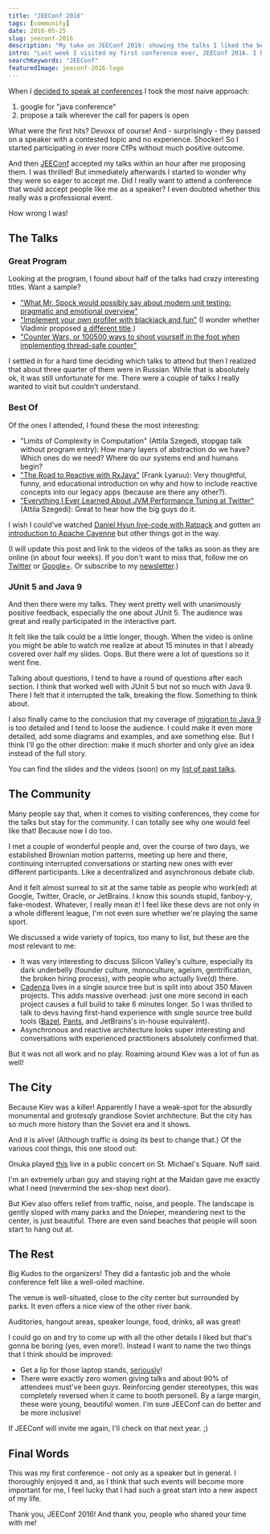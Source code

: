 ```yaml
---
title: "JEEConf 2016"
tags: [community]
date: 2016-05-25
slug: jeeconf-2016
description: "My take on JEEConf 2016: showing the talks I liked the best, raving about the community, romanticizing Kiev, and giving some feedback. Summary: awesome!"
intro: "Last week I visited my first conference ever, JEEConf 2016. I had no particular expectations but it turned out to be a blast!"
searchKeywords: "JEEConf"
featuredImage: jeeconf-2016-logo
---
```


When I [decided to speak at conferences](hello-2016) I took the most naive approach:

1. google for "java conference"
2. propose a talk wherever the call for papers is open

What were the first hits?
Devoxx of course!
And - surprisingly - they passed on a speaker with a contested topic and no experience.
Shocker!
So I started participating in ever more CfPs without much positive outcome.

And then [JEEConf](http://jeeconf.com/) accepted my talks within an hour after me proposing them.
I was thrilled!
But immediately afterwards I started to wonder why they were so eager to accept me.
Did I really want to attend a conference that would accept people like me as a speaker?
I even doubted whether this really was a professional event.

How wrong I was!

## The Talks

### Great Program

Looking at the program, I found about half of the talks had crazy interesting titles.
Want a sample?

-   ["What Mr.
Spock would possibly say about modern unit testing: pragmatic and emotional overview"](http://jeeconf.com/program/what-mr-spock-would-possibly-say-about-modern-unit-testing-pragmatic-and-emotional-overview/)
-   ["Implement your own profiler with blackjack and fun"](http://jeeconf.com/program/implement-your-own-profiler-with-blackjack-and-fun/) (I wonder whether Vladimir proposed [a different title](https://www.youtube.com/watch?v=BGi6Q1pNbS0).)
-   ["Counter Wars, or 100500 ways to shoot yourself in the foot when implementing thread-safe counter"](http://jeeconf.com/program/counter-wars-or-100500-ways-to-shoot-yourself-in-the-foot-when-implementing-thread-safe-counter/)

I settled in for a hard time deciding which talks to attend but then I realized that about three quarter of them were in Russian.
While that is absolutely ok, it was still unfortunate for me.
There were a couple of talks I really wanted to visit but couldn't understand.

### Best Of

Of the ones I attended, I found these the most interesting:

-   "Limits of Complexity in Computation" (Attila Szegedi, stopgap talk without program entry): How many layers of abstraction do we have?
Which ones do we need?
Where do our systems end and humans begin?
-   ["The Road to Reactive with RxJava"](http://jeeconf.com/program/the-road-to-reactive-with-rxjava/) (Frank Lyaruu): Very thoughtful, funny, and educational introduction on why and how to include reactive concepts into our legacy apps (because are there any other?).
-   ["Everything I Ever Learned About JVM Performance Tuning at Twitter"](http://jeeconf.com/program/everything-i-ever-learned-about-jvm-performance-tuning-at-twitter/) (Attila Szegedi): Great to hear how the big guys do it.

I wish I could've watched [Daniel Hyun live-code with Ratpack](http://jeeconf.com/program/rapid-java-web-development-with-ratpack/) and gotten an [introduction to Apache Cayenne](http://jeeconf.com/program/apache-cayenne-a-java-orm-alternative/) but other things got in the way.

(I will update this post and link to the videos of the talks as soon as they are online (in about four weeks).
If you don't want to miss that, follow me on [Twitter](https://twitter.com/nipafx) or [Google+](https://google.com/+NicolaiParlog).
Or subscribe to my [newsletter](http://localhost/codefx/newsletter/).)

### JUnit 5 and Java 9

And then there were my talks.
They went pretty well with unanimously positive feedback, especially the one about JUnit 5.
The audience was great and really participated in the interactive part.

It felt like the talk could be a little longer, though.
When the video is online you might be able to watch me realize at about 15 minutes in that I already covered over half my slides.
Oops.
But there were a lot of questions so it went fine.

Talking about questions, I tend to have a round of questions after each section.
I think that worked well with JUnit 5 but not so much with Java 9.
There I felt that it interrupted the talk, breaking the flow.
Something to think about.

I also finally came to the conclusion that my coverage of [migration to Java 9](https://slides.nipafx.dev/jpms/2016-05-20-JEEConf/#/_migration) is too detailed and I tend to loose the audience.
I could make it even more detailed, add some diagrams and examples, and axe something else.
But I think I'll go the other direction: make it much shorter and only give an idea instead of the full story.

You can find the slides and the videos (soon) on my [list of past talks](http://blog.codefx.org/past-talks/).

## The Community

Many people say that, when it comes to visiting conferences, they come for the talks but stay for the community.
I can totally see why one would feel like that!
Because now I do too.

I met a couple of wonderful people and, over the course of two days, we established Brownian motion patterns, meeting up here and there, continuing interrupted conversations or starting new ones with ever different participants.
Like a decentralized and asynchronous debate club.

And it felt almost surreal to sit at the same table as people who work(ed) at Google, Twitter, Oracle, or JetBrains.
I know this sounds stupid, fanboy-y, fake-modest.
Whatever, I really mean it!
I feel like these devs are not only in a whole different league, I'm not even sure whether we're playing the same sport.

We discussed a wide variety of topics, too many to list, but these are the most relevant to me:

-   It was very interesting to discuss Silicon Valley's culture, especially its dark underbelly (founder culture, monoculture, ageism, gentrification, the broken hiring process), with people who actually live(d) there.
-   [Cadenza](http://www.disy.net/en/products/cadenza.html) lives in a single source tree but is split into about 350 Maven projects.
This adds massive overhead: just one more second in each project causes a full build to take 6 minutes longer.
So I was thrilled to talk to devs having first-hand experience with single source tree build tools ([Bazel](http://bazel.io/), [Pants](http://www.pantsbuild.org/), and JetBrains's in-house equivalent).
-   Asynchronous and reactive architecture looks super interesting and conversations with experienced practitioners absolutely confirmed that.

But it was not all work and no play.
Roaming around Kiev was a lot of fun as well!

## The City

Because Kiev was a killer!
Apparently I have a weak-spot for the absurdly monumental and grotesqly grandiose Soviet architecture.
But the city has so much more history than the Soviet era and it shows.

<contentimage slug="jeeconf-2016-center"></contentimage>

And it is alive!
(Although traffic is doing its best to change that.) Of the various cool things, this one stood out:

Onuka played [this](https://www.youtube.com/watch?v=yRHwWGO_A48) live in a public concert on St.
Michael's Square.
Nuff said.

<contentvideo slug="onuka-vidlik"></contentvideo>

I'm an extremely urban guy and staying right at the Maidan gave me exactly what I need (nevermind the sex-shop next door).

<contentimage slug="jeeconf-2016-maidan"></contentimage>

But Kiev also offers relief from traffic, noise, and people.
The landscape is gently sloped with many parks and the Dnieper, meandering next to the center, is just beautiful.
There are even sand beaches that people will soon start to hang out at.

<contentimage slug="jeeconf-2016-park"></contentimage>

## The Rest

Big Kudos to the organizers!
They did a fantastic job and the whole conference felt like a well-oiled machine.

The venue is well-situated, close to the city center but surrounded by parks.
It even offers a nice view of the other river bank.

Auditories, hangout areas, speaker lounge, food, drinks, all was great!

I could go on and try to come up with all the other details I liked but that's gonna be boring (yes, even more!).
Instead I want to name the two things that I think should be improved:

-   Get a lip for those laptop stands, [seriously](https://twitter.com/andrus_a/status/733649426019934208)!
-   There were exactly zero women giving talks and about 90% of attendees must've been guys.
Reinforcing gender stereotypes, this was completely reversed when it came to booth personell.
By a large margin, these were young, beautiful women.
I'm sure JEEConf can do better and be more inclusive!

If JEEConf will invite me again, I'll check on that next year.
;)

## Final Words

This was my first conference - not only as a speaker but in general.
I thoroughly enjoyed it and, as I think that such events will become more important for me, I feel lucky that I had such a great start into a new aspect of my life.

Thank you, JEEConf 2016!
And thank you, people who shared your time with me!
